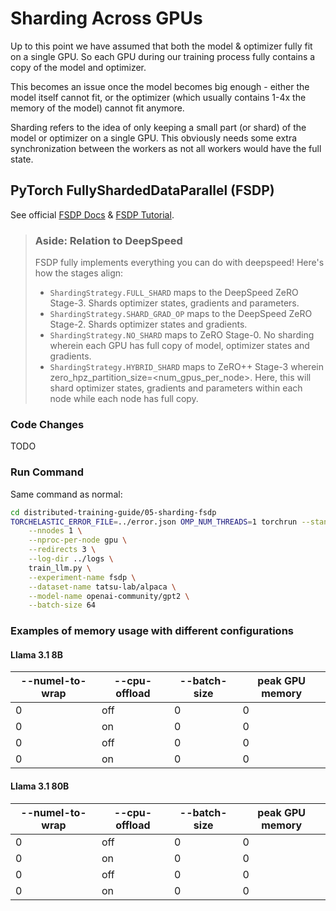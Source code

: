 # Sharding Across GPUs

Up to this point we have assumed that both the model & optimizer fully fit on a single GPU. So each GPU during our training process fully contains a copy of the model and optimizer.

This becomes an issue once the model becomes big enough - either the model itself cannot fit, or the optimizer (which usually contains 1-4x the memory of the model) cannot fit anymore.

Sharding refers to the idea of only keeping a small part (or shard) of the model or optimizer on a single GPU. This obviously needs some extra synchronization between the workers as not all workers would have the full state.

## PyTorch FullyShardedDataParallel (FSDP)

See official [FSDP Docs](https://pytorch.org/docs/stable/fsdp.html) & [FSDP Tutorial](https://pytorch.org/tutorials/intermediate/FSDP_tutorial.html).

> ### Aside: Relation to DeepSpeed
> 
> FSDP fully implements everything you can do with deepspeed! Here's how the stages align:
> 
> - `ShardingStrategy.FULL_SHARD` maps to the DeepSpeed ZeRO Stage-3. Shards optimizer states, gradients and parameters.
> - `ShardingStrategy.SHARD_GRAD_OP` maps to the DeepSpeed ZeRO Stage-2. Shards optimizer states and gradients.
> - `ShardingStrategy.NO_SHARD` maps to ZeRO Stage-0. No sharding wherein each GPU has full copy of model, optimizer states and gradients.
> - `ShardingStrategy.HYBRID_SHARD` maps to ZeRO++ Stage-3 wherein zero_hpz_partition_size=<num_gpus_per_node>. Here, this will shard optimizer states, gradients and parameters within each node while each node has full copy.

### Code Changes

TODO

### Run Command

Same command as normal:

```bash
cd distributed-training-guide/05-sharding-fsdp
TORCHELASTIC_ERROR_FILE=../error.json OMP_NUM_THREADS=1 torchrun --standalone \
    --nnodes 1 \
    --nproc-per-node gpu \
    --redirects 3 \
    --log-dir ../logs \
    train_llm.py \
    --experiment-name fsdp \
    --dataset-name tatsu-lab/alpaca \
    --model-name openai-community/gpt2 \
    --batch-size 64
```

### Examples of memory usage with different configurations

#### Llama 3.1 8B

| --numel-to-wrap | --cpu-offload | --batch-size | peak GPU memory |
| --------------- | ------------- | ------------ | --------------- |
| 0               | off           | 0            | 0               |
| 0               | on            | 0            | 0               |
| 0               | off           | 0            | 0               |
| 0               | on            | 0            | 0               |

#### Llama 3.1 80B

| --numel-to-wrap | --cpu-offload | --batch-size | peak GPU memory |
| --------------- | ------------- | ------------ | --------------- |
| 0               | off           | 0            | 0               |
| 0               | on            | 0            | 0               |
| 0               | off           | 0            | 0               |
| 0               | on            | 0            | 0               |

